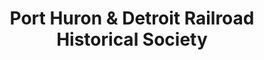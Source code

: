 ---
layout: repo
title: "Port Huron & Detroit Railroad Historical Society"
id: 4125
permalink: repos/4125/
---